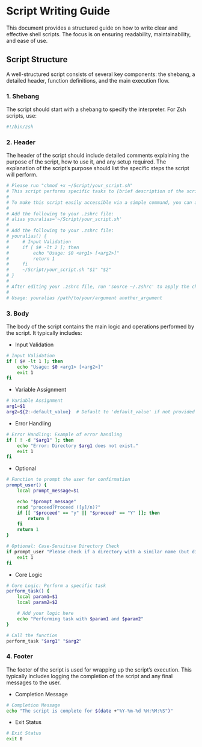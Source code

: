# Script Writing Guide

This document provides a structured guide on how to write clear and effective shell scripts. The focus is on ensuring readability, maintainability, and ease of use.

## Script Structure

A well-structured script consists of several key components: the shebang, a detailed header, function definitions, and the main execution flow.

### 1. Shebang

The script should start with a shebang to specify the interpreter. For Zsh scripts, use:

```zsh
#!/bin/zsh
```

### 2. Header

The header of the script should include detailed comments explaining the purpose of the script, how to use it, and any setup required. The explanation of the script’s purpose should list the specific steps the script will perform.

```zsh
# Please run "chmod +x ~/Script/your_script.sh"
# This script performs specific tasks to [brief description of the script’s purpose].
#
# To make this script easily accessible via a simple command, you can add an alias or function in your .zshrc file.
#
# Add the following to your .zshrc file:
# alias youralias='~/Script/your_script.sh'
#
# Add the following to your .zshrc file:
# youralias() {
#     # Input Validation
#     if [ $# -lt 2 ]; then
#         echo "Usage: $0 <arg1> [<arg2>]"
#         return 1
#     fi
#     ~/Script/your_script.sh "$1" "$2"
# }
#
# After editing your .zshrc file, run 'source ~/.zshrc' to apply the changes.
#
# Usage: youralias /path/to/your/argument another_argument
```

### 3. Body

The body of the script contains the main logic and operations performed by the script. It typically includes:

- Input Validation

```zsh
# Input Validation
if [ $# -lt 1 ]; then
    echo "Usage: $0 <arg1> [<arg2>]"
    exit 1
fi
```

- Variable Assignment

```zsh
# Variable Assignment
arg1=$1
arg2=${2:-default_value}  # Default to 'default_value' if not provided
```

- Error Handling

```zsh
# Error Handling: Example of error handling
if [ ! -d "$arg1" ]; then
    echo "Error: Directory $arg1 does not exist."
    exit 1
fi
```

- Optional

```zsh
# Function to prompt the user for confirmation
prompt_user() {
	local prompt_message=$1

	echo "$prompt_message"
	read "proceed?Proceed ([y]/n)?"
	if [[ "$proceed" == "y" || "$proceed" == "Y" ]]; then
		return 0
	fi
	return 1
}

# Optional: Case-Sensitive Directory Check
if prompt_user "Please check if a directory with a similar name (but different case) already exists."; then
	exit 1
fi
```

- Core Logic

```zsh
# Core Logic: Perform a specific task
perform_task() {
    local param1=$1
    local param2=$2

    # Add your logic here
    echo "Performing task with $param1 and $param2"
}

# Call the function
perform_task "$arg1" "$arg2"
```

### 4. Footer

The footer of the script is used for wrapping up the script’s execution. This typically includes logging the completion of the script and any final messages to the user.

- Completion Message

```zsh
# Completion Message
echo "The script is complete for $(date +"%Y-%m-%d %H:%M:%S")"
```

- Exit Status

```zsh
# Exit Status
exit 0
```
